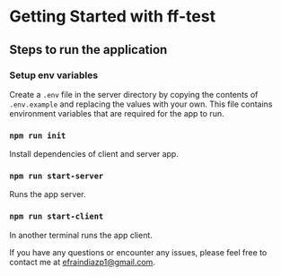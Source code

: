 # Getting Started with ff-test

## Steps to run the application

### Setup env variables

Create a `.env` file in the server directory by copying the contents of `.env.example` and replacing the values with your own. This file contains environment variables that are required for the app to run.

### `npm run init`

Install dependencies of client and server app.

### `npm run start-server`

Runs the app server.

### `npm run start-client`

In another terminal runs the app client.

If you have any questions or encounter any issues, please feel free to contact me at efraindiazp1@gmail.com.

